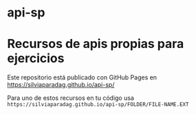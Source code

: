 # api-sp

# Recursos de apis propias para ejercicios

Este repositorio está publicado con GitHub Pages en <https://silviaparadag.github.io/api-sp/>

Para uno de estos recursos en tu código usa `https://silviaparadag.github.io/api-sp/FOLDER/FILE-NAME.EXT`
